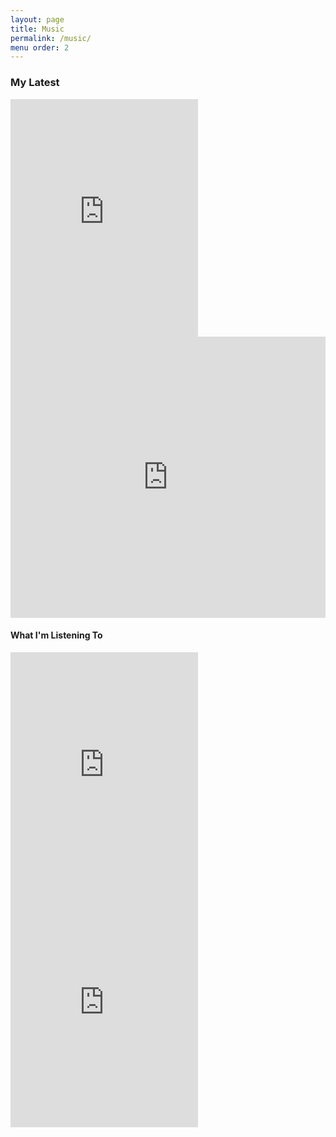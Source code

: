 ```yaml
---
layout: page
title: Music
permalink: /music/
menu order: 2
---
```

<div class="page-with-sidebar">
  <div class="main-content-area">
    <h3>My Latest</h3>
    <iframe src="https://open.spotify.com/embed/user/1214185913/playlist/0ZuA9114FL5oIjvcNAaqPr" width="300" height="380" frameborder="0" allowtransparency="true"></iframe>
    <iframe width="100%" height="450" scrolling="no" frameborder="no" src="https://w.soundcloud.com/player/?url=https%3A//api.soundcloud.com/users/4103589&amp;auto_play=false&amp;hide_related=false&amp;show_comments=true&amp;show_user=true&amp;show_reposts=false&amp;visual=true"></iframe>
  </div>
  <div class="sidebar">
    <h4>What I'm Listening To</h4>
    <iframe src="https://open.spotify.com/embed/user/1214185913/playlist/0N0lXQLiU4ubPn9nTOBcYf" width="300" height="380" frameborder="0" allowtransparency="true"></iframe>
    <iframe src="https://open.spotify.com/embed/user/1214185913/playlist/6Ub8gMj2DnwoAk0UFyf8zi" width="300" height="380" frameborder="0" allowtransparency="true"></iframe>
  </div>
</div>
